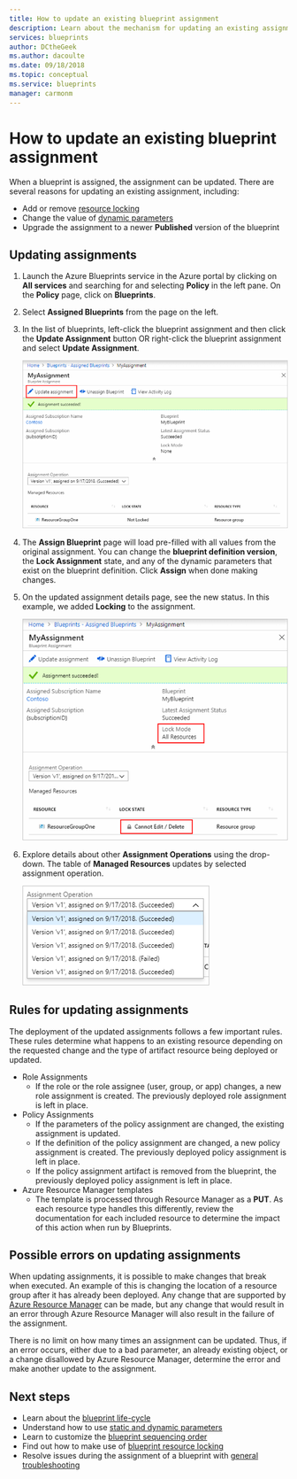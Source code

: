 ```yaml
---
title: How to update an existing blueprint assignment
description: Learn about the mechanism for updating an existing assignment in Azure Blueprints.
services: blueprints
author: DCtheGeek
ms.author: dacoulte
ms.date: 09/18/2018
ms.topic: conceptual
ms.service: blueprints
manager: carmonm
---
```

# How to update an existing blueprint assignment

When a blueprint is assigned, the assignment can be updated. There are several reasons for updating
an existing assignment, including:

- Add or remove [resource locking](../concepts/resource-locking.md)
- Change the value of [dynamic parameters](../concepts/parameters.md#dynamic-parameters)
- Upgrade the assignment to a newer **Published** version of the blueprint

## Updating assignments

1. Launch the Azure Blueprints service in the Azure portal by clicking on **All services** and searching for and selecting **Policy** in the left pane. On the **Policy** page, click on **Blueprints**.

1. Select **Assigned Blueprints** from the page on the left.

1. In the list of blueprints, left-click the blueprint assignment and then click the **Update Assignment** button OR right-click the blueprint assignment and select **Update Assignment**.

   ![Update assignment](../media/update-existing-assignments/update-assignment.png)

1. The **Assign Blueprint** page will load pre-filled with all values from the original assignment. You can change the **blueprint definition version**, the **Lock Assignment** state, and any of the dynamic parameters that exist on the blueprint definition. Click **Assign** when done making changes.

1. On the updated assignment details page, see the new status. In this example, we added **Locking** to the assignment.

   ![Updated assignment - locked](../media/update-existing-assignments/updated-assignment.png)

1. Explore details about other **Assignment Operations** using the drop-down. The table of **Managed Resources** updates by selected assignment operation.

   ![Assignment operations](../media/update-existing-assignments/assignment-operations.png)

## Rules for updating assignments

The deployment of the updated assignments follows a few important rules. These rules determine what
happens to an existing resource depending on the requested change and the type of artifact resource being deployed or updated.

- Role Assignments
  - If the role or the role assignee (user, group, or app) changes, a new role assignment is created. The previously deployed role assignment is left in place.
- Policy Assignments
  - If the parameters of the policy assignment are changed, the existing assignment is updated.
  - If the definition of the policy assignment are changed, a new policy assignment is created. The previously deployed policy assignment is left in place.
  - If the policy assignment artifact is removed from the blueprint, the previously deployed policy assignment is left in place.
- Azure Resource Manager templates
  - The template is processed through Resource Manager as a **PUT**. As each resource type handles this differently, review the documentation for each included resource to determine the impact of this action when run by Blueprints.

## Possible errors on updating assignments

When updating assignments, it is possible to make changes that break when executed. An example of
this is changing the location of a resource group after it has already been deployed. Any change
that are supported by [Azure Resource
Manager](../../../azure-resource-manager/resource-group-overview.md) can be made, but any change
that would result in an error through Azure Resource Manager will also result in the failure of the
assignment.

There is no limit on how many times an assignment can be updated. Thus, if an error occurs, either
due to a bad parameter, an already existing object, or a change disallowed by Azure Resource
Manager, determine the error and make another update to the assignment.

## Next steps

- Learn about the [blueprint life-cycle](../concepts/lifecycle.md)
- Understand how to use [static and dynamic parameters](../concepts/parameters.md)
- Learn to customize the [blueprint sequencing order](../concepts/sequencing-order.md)
- Find out how to make use of [blueprint resource locking](../concepts/resource-locking.md)
- Resolve issues during the assignment of a blueprint with [general troubleshooting](../troubleshoot/general.md)